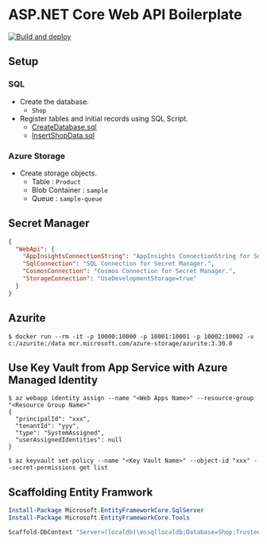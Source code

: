 # ASP.NET Core Web API Boilerplate

[![Build and deploy](https://github.com/thara0402/aspnet-core-api-boilerplate/actions/workflows/main_gunners-style-api.yml/badge.svg)](https://github.com/thara0402/aspnet-core-api-boilerplate/actions/workflows/main_gunners-style-api.yml)

## Setup
### SQL
- Create the database.
  - `Shop`
- Register tables and initial records using SQL Script.
  - [CreateDatabase.sql](./Database/CreateDatabase.sql) 
  - [InsertShopData.sql](./Database/InsertShopData.sql) 
### Azure Storage
- Create storage objects.
  - Table : `Product`
  - Blob Container : `sample`
  - Queue : `sample-queue`

## Secret Manager

```json
{
  "WebApi": {
    "AppInsightsConnectionString": "AppInsights ConnectionString for Secret Manager.",
    "SqlConnection": "SQL Connection for Secret Manager.",
    "CosmosConnection": "Cosmos Connection for Secret Manager.",
    "StorageConnection": "UseDevelopmentStorage=true"
  }
}
```
## Azurite
```shell
$ docker run --rm -it -p 10000:10000 -p 10001:10001 -p 10002:10002 -v c:/azurite:/data mcr.microsoft.com/azure-storage/azurite:3.30.0
```

## Use Key Vault from App Service with Azure Managed Identity
```shell
$ az webapp identity assign --name "<Web Apps Name>" --resource-group "<Resource Group Name>"
{
  "principalId": "xxx",
  "tenantId": "yyy",
  "type": "SystemAssigned",
  "userAssignedIdentities": null
}

$ az keyvault set-policy --name "<Key Vault Name>" --object-id "xxx" --secret-permissions get list
```
## Scaffolding Entity Framwork
```PowerShell
Install-Package Microsoft.EntityFrameworkCore.SqlServer
Install-Package Microsoft.EntityFrameworkCore.Tools

Scaffold-DbContext "Server=(localdb)\mssqllocaldb;Database=Shop;Trusted_Connection=True;" Microsoft.EntityFrameworkCore.SqlServer -OutputDir Infrastructure\Sql\Models
```
